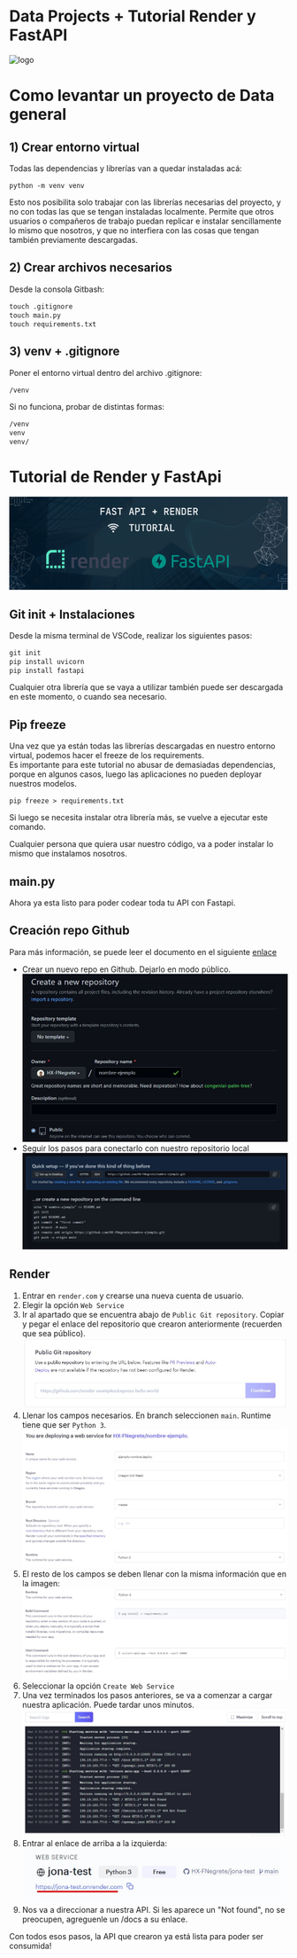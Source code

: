 # Data Projects + Tutorial Render y FastAPI
![logo](https://builtin.com/sites/www.builtin.com/files/styles/og/public/2022-11/data-science-projects.jpg)

# Como levantar un proyecto de Data general

## 1) Crear entorno virtual
Todas las dependencias y librerías van a quedar instaladas acá:
```
python -m venv venv
```
Esto nos posibilita solo trabajar con las librerías necesarias del proyecto, y no con todas las que se tengan instaladas localmente. Permite que otros usuarios o compañeros de trabajo puedan replicar e instalar sencillamente lo mismo que nosotros, y que no interfiera con las cosas que tengan también previamente descargadas. 

## 2) Crear archivos necesarios
Desde la consola Gitbash:
```
touch .gitignore
touch main.py
touch requirements.txt
```
## 3) venv + .gitignore
Poner el entorno virtual dentro del archivo .gitignore:
```
/venv
```
Si no funciona, probar de distintas formas:
```
/venv
venv
venv/

```

# Tutorial de Render y FastApi

![image](images/fastapi.png)

## Git init + Instalaciones
Desde la misma terminal de VSCode, realizar los siguientes pasos:
```
git init
pip install uvicorn
pip install fastapi
```
Cualquier otra librería que se vaya a utilizar también puede ser descargada en este momento, o cuando sea necesario.

## Pip freeze
Una vez que ya están todas las librerías descargadas en nuestro entorno virtual, podemos hacer el freeze de los requirements.  
 Es importante para este tutorial no abusar de demasiadas dependencias, porque en algunos casos, luego las aplicaciones no pueden deployar nuestros modelos. 
```
pip freeze > requirements.txt
```
Si luego se necesita instalar otra librería más, se vuelve a ejecutar este comando.  

Cualquier persona que quiera usar nuestro código, va a poder instalar lo mismo que instalamos nosotros. 
## main.py
Ahora ya esta listo para poder codear toda tu API con Fastapi.
## Creación repo Github
Para más información, se puede leer el documento en el siguiente [enlace](https://drive.google.com/file/d/1lzKIUTFJ2lnKluZ21hfResGvTJU7fA2k/view?usp=sharing)
- Crear un nuevo repo en Github. Dejarlo en modo público.
![image](images/repo.jpg)
- Seguir los pasos para conectarlo con nuestro repositorio local
![image](images/steps.jpg)
## Render
1. Entrar en `render.com` y crearse una nueva cuenta de usuario. 
2. Elegir la opción `Web Service`
3. Ir al apartado que se encuentra abajo de `Public Git repository`. Copiar y pegar el enlace del repositorio que crearon anteriormente (recuerden que sea público).
![image](images/public.jpg)
4. Llenar los campos necesarios. En branch seleccionen `main`. Runtime tiene que ser `Python 3`.
![image](images/fill.jpg)
5. El resto de los campos se deben llenar con la misma información que en la imagen:
![image](images/campos.jpg)
6. Seleccionar la opción `Create Web Service`
7. Una vez terminados los pasos anteriores, se va a comenzar a cargar nuestra aplicación. Puede tardar unos minutos. 
![image](images/logs.jpg)
8. Entrar al enlace de arriba a la izquierda:
![image](images/enlace.jpg)
9. Nos va a direccionar a nuestra API. Si les aparece un "Not found", no se preocupen, agreguenle un /docs a su enlace.

Con todos esos pasos, la API que crearon ya está lista para poder ser consumida!
